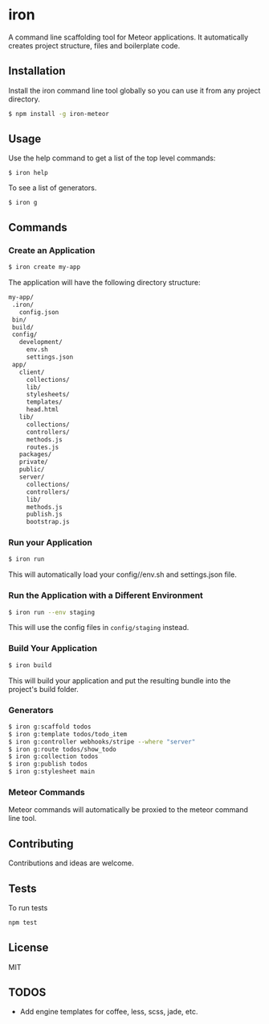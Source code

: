 # iron

A command line scaffolding tool for Meteor applications. It automatically
creates project structure, files and boilerplate code.

## Installation
Install the iron command line tool globally so you can use it from any project directory.

```sh
$ npm install -g iron-meteor
```

## Usage

Use the help command to get a list of the top level commands:

```
$ iron help
```

To see a list of generators.

```
$ iron g
```

## Commands

### Create an Application
```sh
$ iron create my-app
```

The application will have the following directory structure:

```sh
my-app/
 .iron/
   config.json
 bin/
 build/
 config/
   development/
     env.sh
     settings.json
 app/
   client/
     collections/
     lib/
     stylesheets/
     templates/
     head.html
   lib/
     collections/
     controllers/
     methods.js
     routes.js
   packages/
   private/
   public/
   server/
     collections/
     controllers/
     lib/
     methods.js
     publish.js
     bootstrap.js
```

### Run your Application

```sh
$ iron run 
```

This will automatically load your config/<env>/env.sh and settings.json file.

### Run the Application with a Different Environment

```sh
$ iron run --env staging
```

This will use the config files in `config/staging` instead.

### Build Your Application

```sh
$ iron build
```

This will build your application and put the resulting bundle into the project's
build folder.

### Generators
```sh
$ iron g:scaffold todos
$ iron g:template todos/todo_item
$ iron g:controller webhooks/stripe --where "server"
$ iron g:route todos/show_todo
$ iron g:collection todos
$ iron g:publish todos
$ iron g:stylesheet main
```

### Meteor Commands
Meteor commands will automatically be proxied to the meteor command line tool.

## Contributing
Contributions and ideas are welcome.

## Tests

To run tests
```sh
npm test
```

## License
MIT

## TODOS
- Add engine templates for coffee, less, scss, jade, etc.

